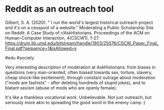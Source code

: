 # Reddit as an outreach tool

Gilbert, S. A. (2020). " I run the world's largest historical outreach project and it's on a cesspool of a website." Moderating a Public Scholarship Site on Reddit: A Case Study of r/AskHistorians. Proceedings of the ACM on Human-Computer Interaction, 4(CSCW1), 1-27.
https://drum.lib.umd.edu/bitstream/handle/1903/25576/CSCW_Paper_Final_Final.pdf?sequence=1&isAllowed=y

#edu #society

Very interesting description of moderation at AskHistorians: from biases in questions (very man-oriented, often biased towards sex, torture, slavery, cheap shock-like excitement), through constant outrage about moderation ("mods are fashists" - after deleting hundreds of stupid jokes), and to blatant sexism (abuse of mods who are openly female).

It's like a thankless vocational work. Unbelievable. Not just outreach, but seriously more akin to spreading the good word in the enemy camp :)